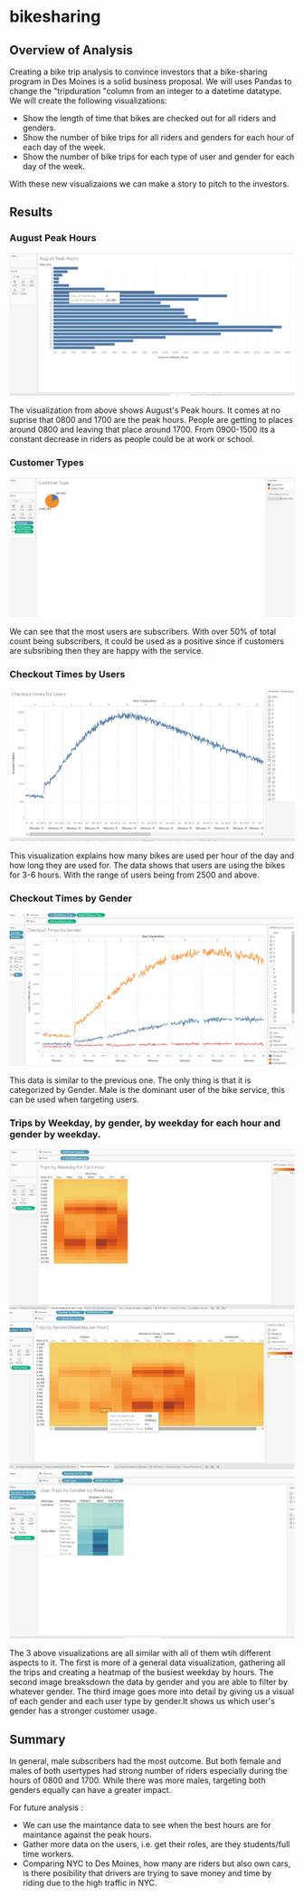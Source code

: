 # bikesharing

## Overview of Analysis

Creating a bike trip analysis to convince investors that a bike-sharing program in Des Moines is a solid business proposal. We will uses Pandas to change the "tripduration "column from an integer to a datetime datatype. We will create the following visualizations:
- Show the length of time that bikes are checked out for all riders and genders.
- Show the number of bike trips for all riders and genders for each hour of each day of the week.
- Show the number of bike trips for each type of user and gender for each day of the week.

With these new visualizaions we can make a story to pitch to the investors.

## Results

### August Peak Hours

![line_image](resources/august_peakhours.png)

The visualization from above shows August's Peak hours. It comes at no suprise that 0800 and 1700 are the peak hours. People are getting to places around 0800 and leaving that place around 1700. From 0900-1500 its a constant decrease in riders as people could be at work or school. 


### Customer Types

![line_image](resources/usertype.png)


We can see that the most users are subscribers. With over 50% of total count being subscribers, it could be used as a positive since if customers are subsribing then they are happy with the service.

### Checkout Times by Users

![line_image](resources/times_users.png)


This visualization explains how many bikes are used per hour of the day and how long they are used for. The data shows that users are using the bikes for 3-6 hours. With the range of users being from 2500 and above.


### Checkout Times by Gender

![line_image](resources/times_genders.png)

This data is similar to the previous one. The only thing is that it is categorized by Gender. Male is the dominant user of the bike service, this can be used when targeting users. 


### Trips by Weekday, by gender, by weekday for each hour and gender by weekday.

![line_image](resources/trips_weekday.png)![line_image](resources/tips_gender_weekday.png) ![line_image](resources/trips_gender_weekday_2.png) 

The 3 above visualizations are all similar with all of them wtih different aspects to it. The first is more of a general data visualization, gathering all the trips and creating a heatmap of the busiest weekday by hours. The second image breaksdown the data by gender and you are able to filter by whatever gender. The third image goes more into detail by giving us a visual of each gender and each user type by gender.It shows us which user's gender has a stronger customer usage.


## Summary

In general, male subscribers had the most outcome. But both female and males of both usertypes had strong number of riders especially during the hours of 0800 and 1700. While there was more males, targeting both genders equally can have a greater impact.

For future analysis :

- We can use the maintance data to see when the best hours are for maintance against the peak hours. 
- Gather more data on the users, i.e. get their roles, are they students/full time workers.
- Comparing NYC to Des Moines, how many are riders but also own cars, is there posibility that drivers are trying to save money and time by riding due to the high traffic in NYC. 

